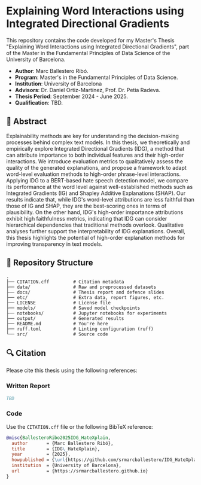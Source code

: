 # Explaining Word Interactions using Integrated Directional Gradients
This repository contains the code developed for my Master's Thesis "Explaining Word Interactions using Integrated Directional Gradients", part of the Master in the Fundamental Principles of Data Science of the University of Barcelona.


- **Author**: Marc Ballestero Ribó.
- **Program**: Master's in the Fundamental Principles of Data Science.
- **Institution**: University of Barcelona
- **Advisors**: Dr. Daniel Ortiz-Martínez, Prof. Dr. Petia Radeva.
- **Thesis Period**: September 2024 - June 2025.
- **Qualification**: TBD.


## 🧾 Abstract
Explainability methods are key for understanding the decision-making processes behind complex text models. In this thesis, we theoretically and empirically explore Integrated Directional Gradients (IDG), a method that can attribute importance to both individual features and their high-order interactions. We introduce evaluation metrics to qualitatively assess the quality of the generated explanations, and propose a framework to adapt word-level evaluation methods to high-order phrase-level interactions. Applying IDG to a BERT-based hate speech detection model, we compare its performance at the word level against well-established methods such as Integrated Gradients (IG) and Shapley Additive Explanations (SHAP). Our results indicate that, while IDG's word-level attributions are less faithful than those of IG and SHAP, they are the best-scoring ones in terms of plausibility. On the other hand, IDG's high-order importance attributions exhibit high faithfulness metrics, indicating that IDG can consider hierarchical dependencies that traditional methods overlook. Qualitative analyses further support the interpretability of IDG explanations. Overall, this thesis highlights the potential of high-order explanation methods for improving transparency in text models.


## 📁 Repository Structure
```
.
├── CITATION.cff         # Citation metadata
├── data/                # Raw and preprocessed datasets
├── docs/                # Thesis report and defence slides
├── etc/                 # Extra data, report figures, etc.
├── LICENSE              # License file
├── models/              # Saved model checkpoints
├── notebooks/           # Jupyter notebooks for experiments
├── output/              # Generated results
├── README.md            # You're here
├── ruff.toml            # Linting configuration (ruff)
└── src/                 # Source code
```


## 🔍 Citation
Please cite this thesis using the following references:

### **Written Report**
```bibtex
TBD
```

### **Code**
Use the `CITATION.cff` file or the following BibTeX reference:
```bibtex
@misc{BallesteroRibo2025IDG_HateXplain,
  author       = {Marc Ballestero Ribó},
  title        = {IDG\_HateXplain},
  year         = {2025},
  howpublished = {\url{https://github.com/srmarcballestero/IDG_HateXplain}},
  institution  = {University of Barcelona},
  url          = {https://srmarcballestero.github.io}
}
```